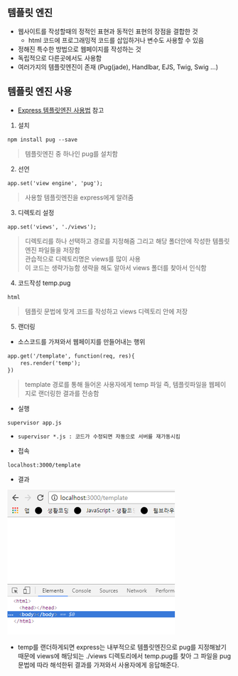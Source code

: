 ## 템플릿 엔진
- 웹사이트를 작성할때의 정적인 표현과 동적인 표현의 장점을 결합한 것
  - html 코드에 프로그래밍적 코드를 삽입하거나 변수도 사용할 수 있음
- 정해진 특수한 방법으로 웹페이지를 작성하는 것
- 독립적으로 다른곳에서도 사용함
- 여러가지의 템플릿엔진이 존재 (Pug(jade), Handlbar, EJS, Twig, Swig ...)


## 템플릿 엔진 사용
- [Express 템플릿엔진 사용법](http://expressjs.com/ko/guide/using-template-engines.html) 참고
1. 설치
```
npm install pug --save
```
> 템플릿엔진 중 하나인 pug를 설치함

2. 선언
```
app.set('view engine', 'pug');
```
> 사용할 템플릿엔진을 express에게 알려줌

3. 디렉토리 설정
```
app.set('views', './views');
```
> 디렉토리를 하나 선택하고 경로를 지정해줌 그리고 해당 폴더안에 작성한 템플릿엔진 파일들을 저장함<br/>관습적으로 디렉토리명은 views를 많이 사용<br/>이 코드는 생략가능함 생략을 해도 알아서 views 폴더를 찾아서 인식함

4. 코드작성
temp.pug
```
html
```
> 템플릿 문법에 맞게 코드를 작성하고 views 디렉토리 안에 저장

5. 랜더링
- 소스코드를 가져와서 웹페이지를 만들어내는 행위
```
app.get('/template', function(req, res){
	res.render('temp');
})
```
> template 경로를 통해 들어온 사용자에게 temp 파일 즉, 템플릿파일을 웹페이지로 랜더링한 결과를 전송함

- 실행
```
supervisor app.js
```
- `supervisor *.js : 코드가 수정되면 자동으로 서버를 재가동시킴`

- 접속
```
localhost:3000/template
```

- 결과

![템플릿](img/node16.png)<br/>

- temp를 랜더하게되면 express는 내부적으로 템플릿엔진으로 pug를 지정해놨기때문에 views에 해당되는 ./views 디렉토리에서 temp.pug를 찾아 그 파일을 pug문법에 따라 해석한뒤 결과를 가져와서 사용자에게 응답해준다.
